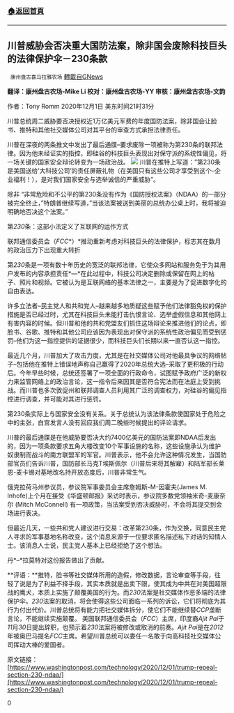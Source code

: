 ###  [:house:返回首頁](https://github.com/ourhimalayas/txt)
---

## 川普威胁会否决重大国防法案，除非国会废除科技巨头的法律保护伞－230条款
` 康州盘古喜马拉雅农场` [轉載自GNews](https://gnews.org/zh-hans/609934/)

**翻译：康州盘古农场-Mike Li
校对：康州盘古农场-YY
审核：康州盘古农场-文韵**

作者：Tony Romm
2020年12月1日 美东时间21时31分

川普总统周二威胁要否决授权近1万亿美元军费的年度国防法案，除非国会让脸书、推特和其他社交媒体公司对其平台的审查方式承担法律责任。

川普在深夜的两条推文中发出了最后通牒–要求废除一项被称为第230条的联邦法律。因为他未经证实的指控，即硅谷的科技巨头表现出对保守派的系统性偏见，将一场关键的国家安全辩论转变为一场政治战。
![]()![](https://gnews-media-offload.s3.amazonaws.com/wp-content/uploads/2020/12/02070156/%E5%9B%BE%E7%89%871-1.png)
川普在推特上写道：”第230条是美国送给’大科技公司’的责任屏蔽礼物（在美国只有这些公司才享受到这个–企业福利！），是对我们国家安全与选举诚信的严重威胁”。

除非 “非常危险和不公平的第230条没有作为《国防授权法案》（NDAA）的一部分被完全终止，”特朗普继续写道，”当该法案被送到美丽的总统办公桌上时，我将被迫明确地否决这个法案。”

第*230*条：这部小法定义了互联网的运作方式

联邦通信委员会（*FCC**）*推动重新考虑对科技巨头的法律保护，标志其在数月的政治压力下出现重大转折

第*230*条是一项有数十年历史的宽泛的联邦法律，它使众多网站和服务免于为其用户发布的内容承担责任*—*在此过程中，科技公司决定删除或保留在网上的帖子、照片和视频。它被认为是互联网络的基本法律之一，主要是为了促进数字化的自由表达。

许多立法者–民主党人和共和党人–越来越多地质疑这些赋予他们法律豁免权的保护措施是否已经过时，尤其在科技巨头未能打击仇恨言论、选举虚假信息和其他网上有害内容的时候。但川普和他的共和党盟友们抓住这场辩论来推进他们的论点，即脸书、谷歌、推特和其他公司应该因为表现出对保守派的系统性政治偏见而受到惩罚–他们为这一指控提供的证据很少，而科技巨头们长期以来一直否认这一指控。

最近几个月，川普加大了攻击力度，尤其是在社交媒体公司对他最具争议的网络帖子–包括他在推特上错误地声称自己赢得了2020年总统大选–采取了更积极的行动后。今年早些时候，总统还签署了一项全面的行政命令，试图赋予政府广泛的新权力来监管网络上的政治言论，这一指令后来因其是否符合宪法而在法庭上受到挑战。而川普也多次敦促州和联邦调查人员利用其广泛的调查权力，对硅谷的偏见指控进行调查，并可能对其进行惩罚。

第230条实际上与国家安全没有关系。关于总统认为该法律条款使国家处于危险之中的主张，白宫发言人没有回应我们周二晚些时候提出的评论请求。

川普的最后通牒是在他威胁要否决大约7400亿美元的国防法案即NDAA后发出的，因为一项条款要求五角大楼改变10个军事设施的名称，这些设施承认为维护奴隶制而战斗的南方联盟军的军官。川普表示，他不会允许这种情况发生，当国防部官员们告诉川普，国防部长马克T埃斯佩尔（川普后来将其解雇）和陆军部长莱恩-麦卡锡对基地改名持开放态度后，川普非常生气。

俄克拉荷马州参议员，参议院军事委员会主席詹姆斯-M-因霍夫(James M. Inhofe)上个月在接受《华盛顿邮报》采访时表示，参议院多数党领袖米奇-麦康奈尔 (Mitch McConnell) 有一项政策，当法案受到否决威胁时，不会将其提交到会场进行表决。

但最近几天，一些共和党人建议进行交易：改革第230条，作为交换，同意民主党人寻求的军事基地名称改变，这个消息来源于一位要求匿名描述私下对话的知情人士。该消息人士说，民主党人基本上已经拒绝了这个想法。

丹*–*拉莫特对这份报告做出了贡献。

**评语：**推特，脸书等社交媒体所用的造假，修改数据，言论审查等手段，往轻了说是为了利益不择手段，其实本质就是出卖下限，使其成为中共在对美国超限战的鹰犬，本质上实施了颠覆美国的行为。而*230*法案是社交媒体作恶多端的法律保护伞。*230*法案的取消，将会使得这些公司面临一系列的诉讼，它们将彻底为其行为付出代价。川普总统将有能力把社交媒体拆分，使它们不能继续替*CCP*垄断言论，不能继续实施颠覆。 美国联邦通信委员会（*FCC*）主席，印度裔*Ajit Pai*于*11*月*30*日提出辞职，也预示着*230*法案将被修改或取消的前奏。*Ajit Pai*是在*2012*年被奥巴马提名*FCC*主席。希望川普总统可以委任一名敢于向高科技社交媒体公司挥动大棒的爱国者。

原文链接：[https://www.washingtonpost.com/technology/2020/12/01/trump-repeal-section-230-ndaa/](https://www.washingtonpost.com/technology/2020/12/01/trump-repeal-section-230-ndaa/)

0
